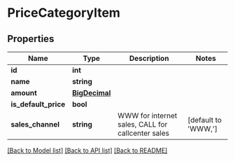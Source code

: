 # PriceCategoryItem

## Properties
Name | Type | Description | Notes
------------ | ------------- | ------------- | -------------
**id** | **int** |  | 
**name** | **string** |  | 
**amount** | [**BigDecimal**](BigDecimal.md) |  | 
**is_default_price** | **bool** |  | 
**sales_channel** | **string** | WWW for internet sales, CALL for callcenter sales | [default to 'WWW,']

[[Back to Model list]](../README.md#documentation-for-models) [[Back to API list]](../README.md#documentation-for-api-endpoints) [[Back to README]](../README.md)

